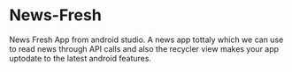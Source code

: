 # News-Fresh
News Fresh App from android studio.
A news app tottaly which we can use to read news through API calls and also the recycler view makes your app uptodate to the latest android features.
